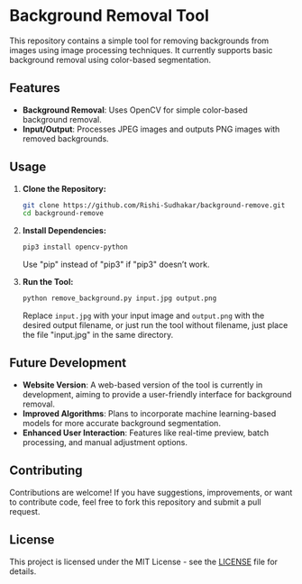 # Background Removal Tool

This repository contains a simple tool for removing backgrounds from images using image processing techniques. It currently supports basic background removal using color-based segmentation.

## Features

- **Background Removal**: Uses OpenCV for simple color-based background removal.
- **Input/Output**: Processes JPEG images and outputs PNG images with removed backgrounds.

## Usage

1. **Clone the Repository:**
   ```bash
   git clone https://github.com/Rishi-Sudhakar/background-remove.git
   cd background-remove
   ```

2. **Install Dependencies:**
   ```bash
   pip3 install opencv-python
   ```
   Use "pip" instead of "pip3" if "pip3" doesn’t work.

3. **Run the Tool:**
   ```bash
   python remove_background.py input.jpg output.png
   ```
   Replace `input.jpg` with your input image and `output.png` with the desired output filename, or just run the tool without filename, just place the file "input.jpg" in the same directory.

## Future Development

- **Website Version**: A web-based version of the tool is currently in development, aiming to provide a user-friendly interface for background removal.
- **Improved Algorithms**: Plans to incorporate machine learning-based models for more accurate background segmentation.
- **Enhanced User Interaction**: Features like real-time preview, batch processing, and manual adjustment options.

## Contributing

Contributions are welcome! If you have suggestions, improvements, or want to contribute code, feel free to fork this repository and submit a pull request.

## License

This project is licensed under the MIT License - see the [LICENSE](LICENSE) file for details.

